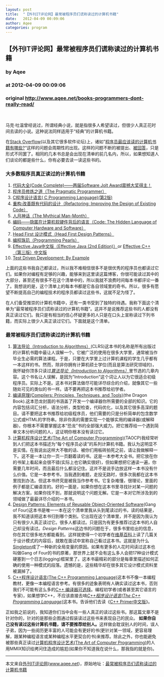 ```yaml
---
layout: post
title:  "【外刊IT评论网】最常被程序员们谎称读过的计算机书籍"
date:   2012-04-09 00:09:06
author: Aqee
categories: program
---
```


## 【外刊IT评论网】最常被程序员们谎称读过的计算机书籍
### by Aqee
### at 2012-04-09 00:09:06
### original <http://www.aqee.net/books-programmers-dont-really-read/>

<br><p>马克·吐温曾经说过，所谓经典小说，就是指很多人希望读过，但很少人真正花时间去读的小说。这种说法同样适用于“经典”的计算机书籍。<span></span></p>
<p>在<a href="http://stackoverflow.com/">Stack Overflow</a>(以及其它很多软件论坛)上，诸如”<a href="http://www.aqee.net/what-is-the-single-most-influential-book-every-programmer-should-read/">程序员最应该读的计算机书籍有哪些?</a>“这样的问题会周期性的出现。这样的问题不断的被提出、<a href="http://www.aqee.net/what-is-the-single-most-influential-book-every-programmer-should-read/">被回答</a>，只是形式不同罢了。相同的几本书总是会出现在清单的前几名内，所以，如果想知道人们谈论的都是些什么，你有必要去读一读这些书的。</p>
<h3>大多数程序员真正读过的计算机书籍</h3>
<ol>
<li><a href="http://bit.ly/HeStQP">代码大全(Code Complete)——两届Software Jolt Award震撼大奖得主！</a></li>
<li><a href="http://bit.ly/HGe5tL">程序员修炼之道（The Pragmatic Programmer）</a></li>
<li><a href="http://bit.ly/HEidt3">C程序设计语言( C Programming Language)(第2版)</a></li>
<li><a href="http://bit.ly/pIQDCS">重构:改善既有代码的设计（Refactoring: Improving the Design of Existing Code）</a></li>
<li><a href="http://bit.ly/HICpwy">人月神话（The Mythical Man-Month）</a></li>
<li><a href="http://bit.ly/HICX5u">编码——隐匿在计算机软硬件背后的语言（Code: The Hidden Language of Computer Hardware and Software）</a></li>
<li><a href="http://bit.ly/HeIter">Head First 设计模式（Head First Design Patterns）</a></li>
<li><a href="http://bit.ly/H9V7OE">编程珠玑（Programming Pearls）</a></li>
<li><a href="http://bit.ly/H75wJP">Effective Java中文版（Effective Java (2nd Edition)）</a>or <a href="http://bit.ly/Hf3hmD">Effective C++（第三版）中文版</a></li>
<li><a href="http://bit.ly/HDDLDg">Test Driven Development: By Example</a></li>
</ol>
<p>上面的这些书我自己都读过，所以我不难相信很多不是很优秀的程序员也都读过它们。如果你对编程有足够的兴趣，能够来到这里读这篇博客，你很可能读过其中的大部分，甚至还有很多不在这个清单中的，所以我就不浪费时间每本书都评论一番了。我想说的是，这个清单上的每本书都是它各自领域里的奇书。所以，很多有愿望不断提高自己的编程技术的程序员都读过这些书，这就不足为怪了。</p>
<p>在人们备受推崇的计算机书籍中，还有一类书受到了独特的待遇。我称下面这个清单为“最常被程序员们谎称读过的计算机书籍”。这并不是说推荐这些书的人都没有真正读过它们。我只是有相当的信心怀疑更多的人只是在口头上宣称读过下列书籍，而实际上很少人真正读过它们。下面就是这个清单。</p>
<h3>最常被程序员们谎称读过的计算机书籍</h3>
<ol>
<li><a href="http://bit.ly/H8VmEm">算法导论（Introduction to Algorithms）</a>(CLRS)这本书的名称是所有出版过的计算机书籍中最让人误解一个。它被广泛的使用在很多大学里，通常被当作毕业生必需的算法课程。于是，只要在大学里上过计算机课程的学生几乎都有一本这样的书。然而，除非你拥有计算机硕士学位(而且是算法研究领域的)，我怀疑你顶多只读过<span style="font-style:italic"><a href="http://bit.ly/H8VmEm">算法导论（Introduction to Algorithms）</a></span>里节选的几章内容。这个书名让人误解，是因为”Introduction”这个词让人以为它很适合初级程序员。实际上不是。这本书对算法做尽可能详尽综合的介绍，就像其它一些随处可见的类似的书一样。请不要再把这本书推荐给初学者。</li>
<li><a href="http://bit.ly/H8VNOT">编译原理(Compilers: Principles, Techniques, and Tools)</a>(the Dragon Book).这本恐龙封面的书涵盖了开发一个编译器你所需要的全部的知识。它的内容包括词汇分析，语法分析，类型检查，代码优化，以及其它很多高深的题目。请不要把这本书推荐给初级程序员，他们需要的只是分析简单的包含数学公式或HTML的字符串。除非你真的需要实现一个能够实用的编译器(或解释器)，你根本不需要掌握这本“恐龙”书的全部强大威力。把它推荐给一个遇到简单文本分析问题的人，这证明你根本没有读过它。</li>
<li><a href="http://bit.ly/HOTIaq">计算机程序设计艺术(The Art of Computer Programming)</a>(TAOCP)我经常听到人们把这本书描述为“每个程序员必读”的系列计算机书籍。我认为这明显不是实情。在我说出这样大不敬的话、被你们用板砖拍死之前，请让我做解释一下。这不是一本让你一页一页翻着读的书。这是一本参考大全书。把它放在你的书架上看起来会很不错(实际上也它确实很好)，但如果想把它通读一遍，你需要几年时间，而且最后什么都没记住。这并不是说手边放这样一本书没有什么价值。它是一本参考书，当我遇到难题，走投无路时，很多次我都在这本书里找到办法。但这本书终究是被我当作参考书。它复杂难懂，很理论，里面的例子都是汇编语言的。好的一面是，如果你想在这本书里寻找针对某一问题的解决方案，如果你找不到，那就说明这个问题无解。它是一本对它所涉及到的领域做了最最详尽介绍的一本书。</li>
<li><a href="http://bit.ly/H77gD1">Design Patterns: Elements of Reusable Object-Oriented Software</a>(Gang of Four)这本书是唯一一本在这个清单里我从头到尾读过的书，读的结果是，我不知道该把这本书归到哪个类别。它出现在这个清单里，并不是因为我认为只有很少人真正读过它。很多人都读过。只是因为有更多推荐过这本书的人自己却没有读过。<span style="font-style:italic">Design Patterns</span>这边书的问题在于，很多书里给出的信息，你在其它很多地方都能看到。这样就使得一个初学者在<a href="http://en.wikipedia.org/wiki/Design_pattern_%28computer_science%29">维基百科</a>上读了几篇关于设计模式的内容后，就敢在面试中宣称自己看过这本书。这就是为什么<a href="http://http//en.wikipedia.org/wiki/Singleton_pattern">Singleton</a>成了一种新的全局变量的原因。如果有更多的人花时间读过这本也叫做Gang of Four的书的原著，那世界上就不会有这么多人会把17种设计模式硬塞到一个日志(logging)框架里了。这本书最精彩的部分是每章里描述如何正确的使用一种模式的段落。遗憾的是，这些精华却在很多其它设计模式资料里被漏掉了。</li>
<li><a href="http://bit.ly/HDHOiV">C++程序设计语言(The C++ Programming Language)</a>这本书不像一本编程教材，更像一本编程语言参考。有很多的迹象表明有人确实读过这本书，否则我们不可能有这么多的<a href="http://www.research.att.com/%7Ebs/compilers.html">C++ 编译器可选择</a>。编程初学者(或者甚至其它语言的专家)，如果想学C++，不应该直接去啃<span style="font-style:italic"><a href="http://bit.ly/HDHOiV">C++程序设计语言(The C++ Programming Language)</a></span>这本书。告诉他们去读《<a href="http://bit.ly/HIJT2p">C++ Primer中文版</a>》。</li>
</ol>
<p>正如我之前说的，我知道你们当中会有一些人真正的读过这些书。那这篇文章不是针对你的，针对的是那些企图通过假装读过这些书来表现自己的民众。 <strong>如果你自己没有读过这些计算机书籍，请不要推荐给别人。</strong>这样做会耽误别人的时间，误人子弟，因为一些阅历更丰富的人可能会有更好的书(更针对某一领域，更容易理解，跟某种编程语言或某种编程水平更契合的书)来推荐。除此之外，你也能避免被那些真正读过<a href="http://bit.ly/HOTIaq">计算机程序设计艺术(The Art of Computer Programming)</a>的人用MMIX知识给拷问住造成的尴尬(如果你不知道我在说什么，那我指的就是你)。</p>
<hr>本文来自<a href="http://www.aqee.net">外刊IT评论网</a>(<a href="http://www.aqee.net">www.aqee.net</a>)，原始地址：<a href="http://www.aqee.net/books-programmers-dont-really-read/" rel="bookmark">最常被程序员们谎称读过的计算机书籍</a><br><img src="http://www1.feedsky.com/t1/628090901/aqee-net/feedsky/s.gif?r=http://www.aqee.net/books-programmers-dont-really-read/" border="0" height="0" width="0">